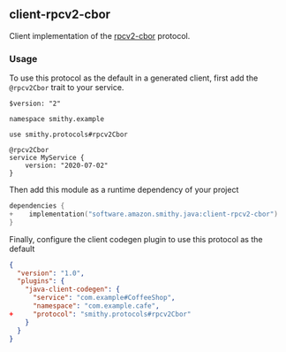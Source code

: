 ## client-rpcv2-cbor
Client implementation of the [rpcv2-cbor](https://smithy.io/2.0/additional-specs/protocols/smithy-rpc-v2.html#smithy-rpc-v2-cbor-protocol) protocol.

### Usage
To use this protocol as the default in a generated client, first add the `@rpcv2Cbor` trait
to your service.

```smithy
$version: "2"

namespace smithy.example

use smithy.protocols#rpcv2Cbor

@rpcv2Cbor
service MyService {
    version: "2020-07-02"
}
```
Then add this module as a runtime dependency of your project 
```kotlin
dependencies {
+    implementation("software.amazon.smithy.java:client-rpcv2-cbor")
}
```
Finally, configure the client codegen plugin to use this protocol as the
default 
```json
{
  "version": "1.0",
  "plugins": {
    "java-client-codegen": {
      "service": "com.example#CoffeeShop",
      "namespace": "com.example.cafe",
+     "protocol": "smithy.protocols#rpcv2Cbor"
    }
  }
}
```
